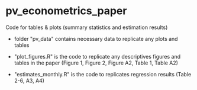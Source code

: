# pv_econometrics_paper
Code for tables &amp; plots (summary statistics and estimation results)

 - folder "pv_data" contains necessary data to replicate any plots and tables

 - "plot_figures.R" is the code to replicate any descriptives figures and tables in the paper (Figure 1, Figure 2, Figure A2, Table 1, Table A2)

 - "estimates_monthly.R" is the code to replicates regression results (Table 2-6, A3, A4)
